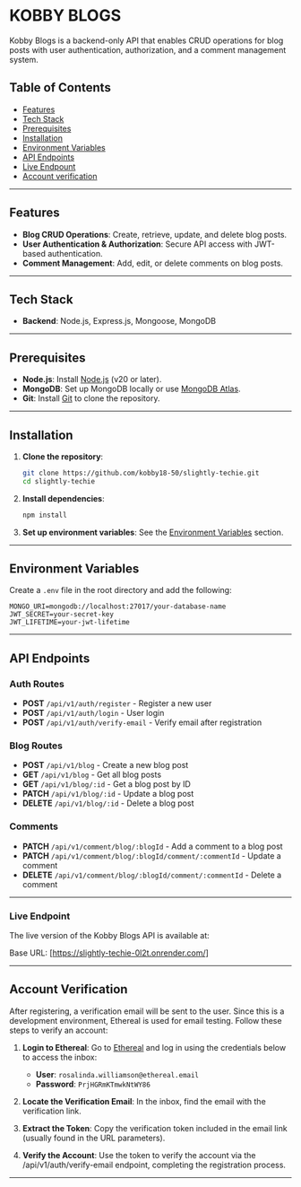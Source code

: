 # KOBBY BLOGS

Kobby Blogs is a backend-only API that enables CRUD operations for blog posts with user authentication, authorization, and a comment management system.

## Table of Contents

- [Features](#features)
- [Tech Stack](#tech-stack)
- [Prerequisites](#prerequisites)
- [Installation](#installation)
- [Environment Variables](#environment-variables)
- [API Endpoints](#api-endpoints)
- [Live Endpount](#live-endpoint)
- [Account verification](#account-verification)

---

## Features

- **Blog CRUD Operations**: Create, retrieve, update, and delete blog posts.
- **User Authentication & Authorization**: Secure API access with JWT-based authentication.
- **Comment Management**: Add, edit, or delete comments on blog posts.

---

## Tech Stack

- **Backend**: Node.js, Express.js, Mongoose, MongoDB

---

## Prerequisites

- **Node.js**: Install [Node.js](https://nodejs.org/) (v20 or later).
- **MongoDB**: Set up MongoDB locally or use [MongoDB Atlas](https://www.mongodb.com/cloud/atlas).
- **Git**: Install [Git](https://git-scm.com/) to clone the repository.

---

## Installation

1. **Clone the repository**:

   ```bash
   git clone https://github.com/kobby18-50/slightly-techie.git
   cd slightly-techie
   ```

2. **Install dependencies**:

   ```bash
   npm install
   ```

3. **Set up environment variables**:
   See the [Environment Variables](#environment-variables) section.

---

## Environment Variables

Create a `.env` file in the root directory and add the following:

```env
MONGO_URI=mongodb://localhost:27017/your-database-name
JWT_SECRET=your-secret-key
JWT_LIFETIME=your-jwt-lifetime
```

---

## API Endpoints

### Auth Routes

- **POST** `/api/v1/auth/register` - Register a new user
- **POST** `/api/v1/auth/login` - User login
- **POST** `/api/v1/auth/verify-email` - Verify email after registration

### Blog Routes

- **POST** `/api/v1/blog` - Create a new blog post
- **GET** `/api/v1/blog` - Get all blog posts
- **GET** `/api/v1/blog/:id` - Get a blog post by ID
- **PATCH** `/api/v1/blog/:id` - Update a blog post
- **DELETE** `/api/v1/blog/:id` - Delete a blog post

### Comments

- **PATCH** `/api/v1/comment/blog/:blogId` - Add a comment to a blog post
- **PATCH** `/api/v1/comment/blog/:blogId/comment/:commentId` - Update a comment
- **DELETE** `/api/v1/comment/blog/:blogId/comment/:commentId` - Delete a comment

---

### Live Endpoint

The live version of the Kobby Blogs API is available at:

Base URL: [https://slightly-techie-0l2t.onrender.com/]

---

## Account Verification

After registering, a verification email will be sent to the user. Since this is a development environment, Ethereal is used for email testing. Follow these steps to verify an account:

1. **Login to Ethereal**: Go to [Ethereal](https://ethereal.email/login) and log in using the credentials below to access the inbox:

   - **User**: `rosalinda.williamson@ethereal.email`
   - **Password**: `PrjHGRmKTmwkNtWY86`

2. **Locate the Verification Email**: In the inbox, find the email with the verification link.

3. **Extract the Token**: Copy the verification token included in the email link (usually found in the URL parameters).

4. **Verify the Account**: Use the token to verify the account via the /api/v1/auth/verify-email endpoint, completing the registration process.

---
